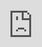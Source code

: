 ```yaml
---
obsidianUIMode: preview
cssClasses: cards, iframe-100
---
```


<div style="display: block; position: absolute; left: 0; top: 0; width: 100%; height: 100%; --aspect-ratio:9/16; padding-bottom: calc(var(--aspect-ratio) * 100%);"><iframe src="https://book.douban.com" allow="fullscreen" style="position: absolute; top: 0px; left: 0px; border:none; height: 100%; width: 100%;"></iframe></div>